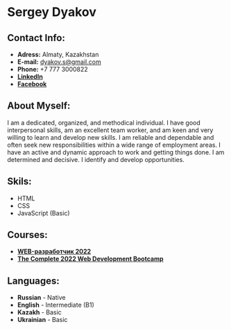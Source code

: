 # Sergey Dyakov

## Contact Info:
* **Adress:** Almaty, Kazakhstan
* **E-mail:** dyakov.s@gmail.com
* **Phone:** +7 777 3000822
* **[LinkedIn](https://www.linkedin.com/in/sergey-dyakov-3807a0b5/)**
* **[Facebook](https://www.facebook.com/dyakov.s/)**

## About Myself:
I am a dedicated, organized, and methodical individual. I have good interpersonal skills, am an excellent team worker, and am keen and very willing to learn and develop new skills. I am reliable and dependable and often seek new responsibilities within a wide range of employment areas. I have an active and dynamic approach to work and getting things done. I am determined and decisive. I identify and develop opportunities.

## Skils:
* HTML
* CSS
* JavaScript (Basic)

## Courses:
* **[WEB-разработчик 2022](https://www.udemy.com/share/101Wy23@_P7QbyqFzEsNtCHII2GTqmgP0_Xe5OSIKoVZ6xb1lmKqxSst8eddBK-IsIUZYOKo/)**
* **[The Complete 2022 Web Development Bootcamp](https://www.udemy.com/share/1013gG3@5fRv0EIeL1S6GyeDqMkxvyBd_GOzTr_taErUuoikiHBprYWdPTWkJxifdAQ4oL89/)**

## Languages:
* **Russian** - Native
* **English** - Intermediate (B1)
* **Kazakh** - Basic
* **Ukrainian** - Basic